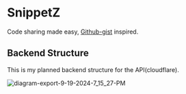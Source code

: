 # SnippetZ
Code sharing made easy, [Github-gist](https://gist.github.com/starred) inspired.

## Backend Structure
This is my planned backend structure for the API(cloudflare).

![diagram-export-9-19-2024-7_15_27-PM](https://github.com/user-attachments/assets/8d223ea7-4af2-42b0-b539-c81d06988405)
